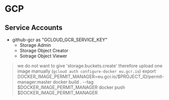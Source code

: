 # GCP

## Service Accounts

* github-gcr as "GCLOUD_GCR_SERVICE_KEY"
  * Storage Admin
  * Storage Object Creator
  * Sotrage Object Viewer

> we do not want to give 'storage.buckets.create' therefore upload one image manually (`gcloud auth configure-docker eu.gcr.io`)
> export DOCKER_IMAGE_PERMIT_MANAGER=eu.gcr.io/$PROJECT_ID/permit-manager:master
> docker build . --tag $DOCKER_IMAGE_PERMIT_MANAGER
> docker push $DOCKER_IMAGE_PERMIT_MANAGER
